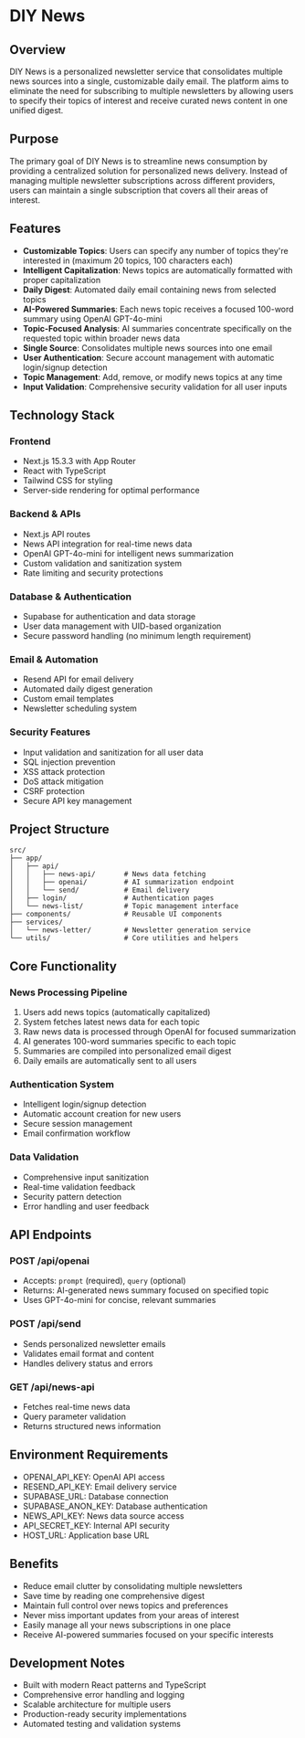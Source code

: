 # DIY News

## Overview
DIY News is a personalized newsletter service that consolidates multiple news sources into a single, customizable daily email. The platform aims to eliminate the need for subscribing to multiple newsletters by allowing users to specify their topics of interest and receive curated news content in one unified digest.

## Purpose
The primary goal of DIY News is to streamline news consumption by providing a centralized solution for personalized news delivery. Instead of managing multiple newsletter subscriptions across different providers, users can maintain a single subscription that covers all their areas of interest.

## Features
- **Customizable Topics**: Users can specify any number of topics they're interested in (maximum 20 topics, 100 characters each)
- **Intelligent Capitalization**: News topics are automatically formatted with proper capitalization
- **Daily Digest**: Automated daily email containing news from selected topics
- **AI-Powered Summaries**: Each news topic receives a focused 100-word summary using OpenAI GPT-4o-mini
- **Topic-Focused Analysis**: AI summaries concentrate specifically on the requested topic within broader news data
- **Single Source**: Consolidates multiple news sources into one email
- **User Authentication**: Secure account management with automatic login/signup detection
- **Topic Management**: Add, remove, or modify news topics at any time
- **Input Validation**: Comprehensive security validation for all user inputs

## Technology Stack

### Frontend
- Next.js 15.3.3 with App Router
- React with TypeScript
- Tailwind CSS for styling
- Server-side rendering for optimal performance

### Backend & APIs
- Next.js API routes
- News API integration for real-time news data
- OpenAI GPT-4o-mini for intelligent news summarization
- Custom validation and sanitization system
- Rate limiting and security protections

### Database & Authentication
- Supabase for authentication and data storage
- User data management with UID-based organization
- Secure password handling (no minimum length requirement)

### Email & Automation
- Resend API for email delivery
- Automated daily digest generation
- Custom email templates
- Newsletter scheduling system

### Security Features
- Input validation and sanitization for all user data
- SQL injection prevention
- XSS attack protection
- DoS attack mitigation
- CSRF protection
- Secure API key management

## Project Structure
```
src/
├── app/
│   ├── api/
│   │   ├── news-api/       # News data fetching
│   │   ├── openai/         # AI summarization endpoint
│   │   └── send/           # Email delivery
│   ├── login/              # Authentication pages
│   └── news-list/          # Topic management interface
├── components/             # Reusable UI components
├── services/
│   └── news-letter/        # Newsletter generation service
└── utils/                  # Core utilities and helpers
```

## Core Functionality

### News Processing Pipeline
1. Users add news topics (automatically capitalized)
2. System fetches latest news data for each topic
3. Raw news data is processed through OpenAI for focused summarization
4. AI generates 100-word summaries specific to each topic
5. Summaries are compiled into personalized email digest
6. Daily emails are automatically sent to all users

### Authentication System
- Intelligent login/signup detection
- Automatic account creation for new users
- Secure session management
- Email confirmation workflow

### Data Validation
- Comprehensive input sanitization
- Real-time validation feedback
- Security pattern detection
- Error handling and user feedback

## API Endpoints

### POST /api/openai
- Accepts: `prompt` (required), `query` (optional)
- Returns: AI-generated news summary focused on specified topic
- Uses GPT-4o-mini for concise, relevant summaries

### POST /api/send
- Sends personalized newsletter emails
- Validates email format and content
- Handles delivery status and errors

### GET /api/news-api
- Fetches real-time news data
- Query parameter validation
- Returns structured news information

## Environment Requirements
- OPENAI_API_KEY: OpenAI API access
- RESEND_API_KEY: Email delivery service
- SUPABASE_URL: Database connection
- SUPABASE_ANON_KEY: Database authentication
- NEWS_API_KEY: News data source access
- API_SECRET_KEY: Internal API security
- HOST_URL: Application base URL

## Benefits
- Reduce email clutter by consolidating multiple newsletters
- Save time by reading one comprehensive digest
- Maintain full control over news topics and preferences
- Never miss important updates from your areas of interest
- Easily manage all your news subscriptions in one place
- Receive AI-powered summaries focused on your specific interests

## Development Notes
- Built with modern React patterns and TypeScript
- Comprehensive error handling and logging
- Scalable architecture for multiple users
- Production-ready security implementations
- Automated testing and validation systems